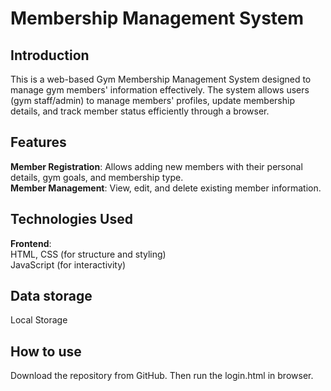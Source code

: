 # Membership Management System

## **Introduction**
This is a web-based Gym Membership Management System designed to manage gym members' information effectively. The system allows users (gym staff/admin) to manage members' profiles, update membership details, and track member status efficiently through a browser.

## **Features** 
**Member Registration**: Allows adding new members with their personal details, gym goals, and membership type.  
**Member Management**: View, edit, and delete existing member information. 

## **Technologies Used**
**Frontend**:  
HTML, CSS (for structure and styling)  
JavaScript (for interactivity)  

## **Data storage**
Local Storage  

## **How to use**
Download the repository from GitHub. Then run the login.html in browser.  
